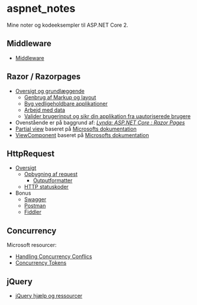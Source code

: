 # aspnet_notes
Mine noter og kodeeksempler til ASP.NET Core 2.


## Middleware
 - [Middleware](/middleware/README.md)
 
## Razor / Razorpages
- [Oversigt og grundlæggende](/razor/README.md)
  - [Genbrug af Markup og layout](/razor/reuse/README.md)
  - [Byg vedligeholdbare applikationer](/razor/maintainable/README.md)
  - [Arbejd med data](/razor/data/README.md)
  - [Valider brugerinput og sikr din applikation fra uautoriserede brugere](/razor/secure/README.md)
- Ovenstående er på baggrund af: _[Lynda: ASP.NET Core : Razor Pages](https://www.lynda.com/ASP-NET-tutorials/ASP-NET-Core-Razor-Pages/630622-2.html)_
- [Partial view](/razor/partialView.md) baseret på [Microsofts dokumentation](https://docs.microsoft.com/en-us/aspnet/core/mvc/views/partial?view=aspnetcore-2.1)
- [ViewComponent](/razor/viewComponent.md) baseret på [Microsofts dokumentation](https://docs.microsoft.com/en-us/aspnet/core/mvc/views/view-components?view=aspnetcore-2.1)
## HttpRequest
- [Oversigt](/HttpRequest/README.md)
  - [Opbygning af request](/HttpRequest/request.md)
    - [Outputformatter](/HttpRequest/outputformatter.md)
  - [HTTP statuskoder](/HttpRequest/httpstatuscodes.md)
- Bonus  
  - [Swagger](/HttpRequest/swagger.md)
  - [Postman](/HttpRequest/postman.md)
  - [Fiddler](/HttpRequest/fiddler.md)

## Concurrency
Microsoft resourcer:
 - [Handling Concurrency Conflics](https://docs.microsoft.com/en-us/ef/core/saving/concurrency)
 - [Concurrency Tokens](https://docs.microsoft.com/en-us/ef/core/modeling/concurrency)
 
 ## jQuery
 - [jQuery hjælp og ressourcer](/jQuery/README.md)
